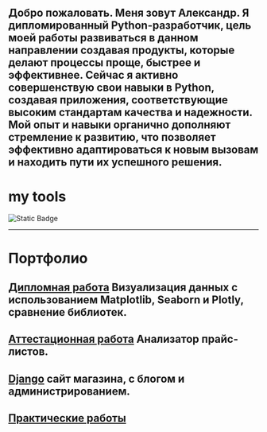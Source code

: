 
## Добро пожаловать. Меня зовут Александр. Я дипломированный Python-разработчик, цель моей работы развиваться в данном направлении создавая продукты, которые делают процессы проще, быстрее и эффективнее. Сейчас я активно совершенствую свои навыки в Python, создавая приложения, соответствующие высоким стандартам качества и надежности. Мой опыт и навыки органично дополняют стремление к развитию, что позволяет эффективно адаптироваться к новым вызовам и находить пути их успешного решения. 
# my tools 
![Static Badge](https://img.shields.io/badge/py-python-green?logo=python)
______________________________________________________________________________________________________________________________________________________________________________________________________________
# Портфолио
## [Дипломная работа](https://github.com/AlexandrKuznetsov1/DegreeProject/blob/master/README.md) Визуализация данных с использованием Matplotlib, Seaborn и Plotly, сравнение библиотек.
## [Аттестационная работа](https://github.com/AlexandrKuznetsov1/PriceListAnalyzer/blob/master/README.md) Анализатор прайс-листов.
## [Django](https://github.com/AlexandrKuznetsov1/DjangoProject19/blob/main/README.md) сайт магазина, с блогом и администрированием.
## [Практические работы](https://github.com/AlexandrKuznetsov1/Practical_work/blob/master/README.md)
